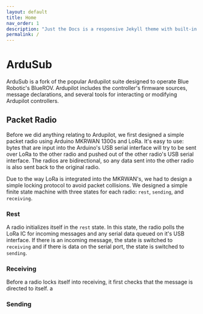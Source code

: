 ```yaml
---
layout: default
title: Home
nav_order: 1
description: "Just the Docs is a responsive Jekyll theme with built-in search that is easily customizable and hosted on GitHub Pages."
permalink: /
---
```


# ArduSub
ArduSub is a fork of the popular Ardupilot suite designed to operate Blue Robotic's BlueROV. Ardupilot includes the controller's firmware sources, message declarations, and several tools for interacting or modifying Ardupilot controllers. 

## Packet Radio
Before we did anything relating to Ardupilot, we first designed a simple packet radio using Arduino MKRWAN 1300s and LoRa. It's easy to use: bytes that are input into the Arduino's USB serial interface will try to be sent over LoRa to the other radio and pushed out of the other radio's USB serial interface. The radios are bidirectional, so any data sent into the other radio is also sent back to the original radio. 

Due to the way LoRa is integrated into the MKRWAN's, we had to design a simple locking protocol to avoid packet collisions. We designed a simple finite state machine with three states for each radio: `rest`, `sending`, and `receiving`. 

### Rest
A radio initializes itself in the `rest` state. In this state, the radio polls the LoRa IC for incoming messages and any serial data queued on it's USB interface. If there is an incoming message, the state is switched to `receiving` and if there is data on the serial port, the state is switched to `sending`.
### Receiving
Before a radio locks itself into receiving, it first checks that the message is directed to itself. a
### Sending


